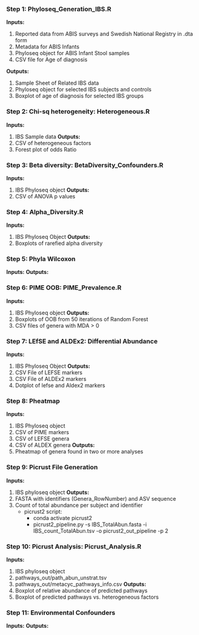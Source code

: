 ### Step 1: Phyloseq_Generation_IBS.R 
**Inputs:** 
1. Reported data from ABIS surveys and Swedish National Registry in .dta form 
2. Metadata for ABIS Infants 
3. Phyloseq object for ABIS Infant Stool samples 
4. CSV file for Age of diagnosis 

**Outputs:**
1. Sample Sheet of Related IBS data 
2. Phyloseq object for selected IBS subjects and controls 
3. Boxplot of age of diagnosis for selected IBS groups 

### Step 2: Chi-sq heterogeneity: Heterogeneous.R
**Inputs:** 
1. IBS Sample data
**Outputs:**
1. CSV of heterogeneous factors
2. Forest plot of odds Ratio

### Step 3: Beta diversity: BetaDiversity_Confounders.R
**Inputs:** 
1. IBS Phyloseq object 
**Outputs:**
2. CSV of ANOVA p values 

### Step 4: Alpha_Diversity.R
**Inputs:** 
1. IBS Phyloseq Object 
**Outputs:**
1. Boxplots of rarefied alpha diversity

### Step 5: Phyla Wilcoxon 
**Inputs:** 
**Outputs:**

### Step 6: PIME OOB: PIME_Prevalence.R
**Inputs:** 
1. IBS Phyloseq object
**Outputs:**
1. Boxplots of OOB from 50 iterations of Random Forest
2. CSV files of genera with MDA > 0

### Step 7: LEfSE and ALDEx2: Differential Abundance 
**Inputs:** 
1. IBS Phyloseq Object 
**Outputs:**
1. CSV File of LEFSE markers
2. CSV File of ALDEx2 markers
3. Dotplot of lefse and Aldex2 markers 

### Step 8: Pheatmap 
**Inputs:** 
1. IBS Phyloseq object
2. CSV of PIME markers
3. CSV of LEFSE genera
4. CSV of ALDEX genera 
**Outputs:**
1. Pheatmap of genera found in two or more analyses 

### Step 9: Picrust File Generation  
**Inputs:** 
1. IBS phyloseq object 
**Outputs:**
1. FASTA with identifiers (Genera_RowNumber) and ASV sequence
2. Count of total abundance per subject and identifier
    - picrust2 script:
        - conda activate picrust2
        - picrust2_pipeline.py -s IBS_TotalAbun.fasta -i IBS_count_TotalAbun.tsv -o picrust2_out_pipeline -p 2

### Step 10: Picrust Analysis: Picrust_Analysis.R
**Inputs:** 
1. IBS phyloseq object
2. pathways_out/path_abun_unstrat.tsv
3. pathways_out/metacyc_pathways_info.csv
**Outputs:**
1. Boxplot of relative abundance of predicted pathways
2. Boxplot of predicted pathways vs. heterogeneous factors 

### Step 11: Environmental Confounders 
**Inputs:** 
**Outputs:**

